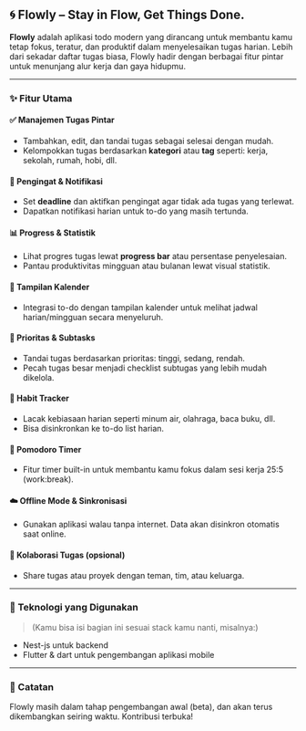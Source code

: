 ## 🌀 Flowly – Stay in Flow, Get Things Done.

**Flowly** adalah aplikasi todo modern yang dirancang untuk membantu kamu tetap fokus, teratur, dan produktif dalam menyelesaikan tugas harian. Lebih dari sekadar daftar tugas biasa, Flowly hadir dengan berbagai fitur pintar untuk menunjang alur kerja dan gaya hidupmu.

---

### ✨ Fitur Utama

#### ✅ **Manajemen Tugas Pintar**

* Tambahkan, edit, dan tandai tugas sebagai selesai dengan mudah.
* Kelompokkan tugas berdasarkan **kategori** atau **tag** seperti: kerja, sekolah, rumah, hobi, dll.

#### 🔔 **Pengingat & Notifikasi**

* Set **deadline** dan aktifkan pengingat agar tidak ada tugas yang terlewat.
* Dapatkan notifikasi harian untuk to-do yang masih tertunda.

#### 📊 **Progress & Statistik**

* Lihat progres tugas lewat **progress bar** atau persentase penyelesaian.
* Pantau produktivitas mingguan atau bulanan lewat visual statistik.

#### 📅 **Tampilan Kalender**

* Integrasi to-do dengan tampilan kalender untuk melihat jadwal harian/mingguan secara menyeluruh.

#### 🎯 **Prioritas & Subtasks**

* Tandai tugas berdasarkan prioritas: tinggi, sedang, rendah.
* Pecah tugas besar menjadi checklist subtugas yang lebih mudah dikelola.

#### 🔄 **Habit Tracker**

* Lacak kebiasaan harian seperti minum air, olahraga, baca buku, dll.
* Bisa disinkronkan ke to-do list harian.

#### 🍃 **Pomodoro Timer**

* Fitur timer built-in untuk membantu kamu fokus dalam sesi kerja 25:5 (work\:break).

#### ☁️ **Offline Mode & Sinkronisasi**

* Gunakan aplikasi walau tanpa internet. Data akan disinkron otomatis saat online.

#### 🤝 **Kolaborasi Tugas (opsional)**

* Share tugas atau proyek dengan teman, tim, atau keluarga.

---

### 🚀 Teknologi yang Digunakan

> (Kamu bisa isi bagian ini sesuai stack kamu nanti, misalnya:)

* Nest-js untuk backend
* Flutter & dart untuk pengembangan aplikasi mobile

---

### 📌 Catatan

Flowly masih dalam tahap pengembangan awal (beta), dan akan terus dikembangkan seiring waktu. Kontribusi terbuka!
